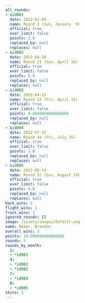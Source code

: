 ```yaml
---
all_rounds:
- &id001
  date: 2022-01-09
  name: Round 2 (Sun, January  9)
  official: true
  over_limit: false
  points: 2.0
  replaced_by: null
  replaces: null
- &id002
  date: 2022-04-10
  name: Round 21 (Sun, April 10)
  official: true
  over_limit: false
  points: 6.0
  replaced_by: null
  replaces: null
- &id003
  date: 2022-04-15
  name: Round 22 (Fri, April 15)
  official: true
  over_limit: false
  points: 0.6666666666666666
  replaced_by: null
  replaces: null
- &id004
  date: 2022-07-15
  name: Round 44 (Fri, July 15)
  official: true
  over_limit: false
  points: 2.0
  replaced_by: null
  replaces: null
- &id005
  date: 2022-08-14
  name: Round 52 (Sun, August 14)
  official: true
  over_limit: false
  points: 4.0
  replaced_by: null
  replaces: null
back_wins: 5
flight_wins: 1
front_wins: 1
ignored_rounds: []
image: /assets/images/default.png
name: Meder, Brandon
overall_wins: 3
points: 14.666666666666666
rounds: 5
rounds_by_month:
  1:
  - *id001
  4:
  - *id002
  - *id003
  7:
  - *id004
  8:
  - *id005
skins: 1
---
```

